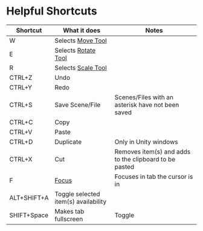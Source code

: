 # Helpful Shortcuts

| Shortcut    | What it does                                                                                           | Notes                                                  |
| ----------- | ------------------------------------------------------------------------------------------------------ | ------------------------------------------------------ |
| W           | Selects [Move Tool](translate-rotate-and-scale/translate/positioning.md#move-objects-in-the-scene-tab) |                                                        |
| E           | Selects [Rotate Tool](translate-rotate-and-scale/rotate/rotating.md#rotate-objects-in-the-scene-tab)   |                                                        |
| R           | Selects [Scale Tool](translate-rotate-and-scale/scale/scaling.md#resize-objects-in-the-scene-tab)      |                                                        |
| CTRL+Z      | Undo                                                                                                   |                                                        |
| CTRL+Y      | Redo                                                                                                   |                                                        |
| CTRL+S      | Save Scene/File                                                                                        | Scenes/Files with an asterisk have not been saved      |
| CTRL+C      | Copy                                                                                                   |                                                        |
| CTRL+V      | Paste                                                                                                  |                                                        |
| CTRL+D      | Duplicate                                                                                              | Only in Unity windows                                  |
| CTRL+X      | Cut                                                                                                    | Removes item(s) and adds to the clipboard to be pasted |
| F           | [Focus](select/search-and-focus.md#focus)                                                              | Focuses in tab the cursor is in                        |
| ALT+SHIFT+A | Toggle selected item(s) availability                                                                   |                                                        |
| SHIFT+Space | Makes tab fullscreen                                                                                   | Toggle                                                 |

